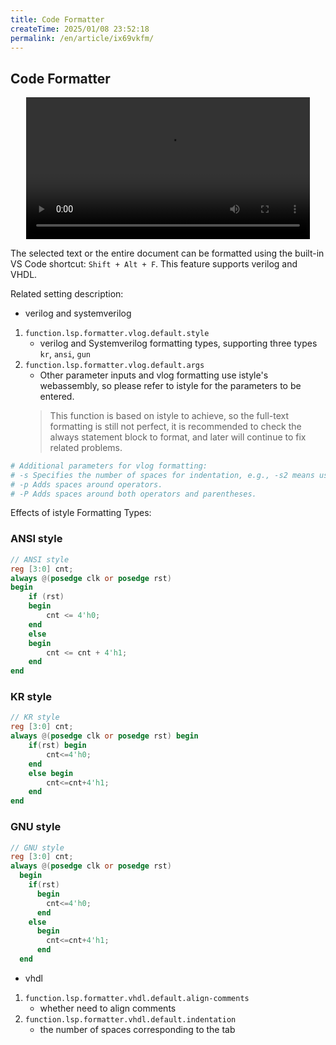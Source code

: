 ```yaml
---
title: Code Formatter
createTime: 2025/01/08 23:52:18
permalink: /en/article/ix69vkfm/
---
```


## Code Formatter

<center>
<video width="90%" controls>  
  <source src="/videos/2.3.mp4" type="video/mp4">  
  您的浏览器不支持视频标签。  
</video>
</center>


The selected text or the entire document can be formatted using the built-in VS Code shortcut: `Shift + Alt + F`. This feature supports verilog and VHDL.

Related setting description:
- verilog and systemverilog
1. `function.lsp.formatter.vlog.default.style`
    - verilog and Systemverilog formatting types, supporting three types `kr`, `ansi`, `gun`
2. `function.lsp.formatter.vlog.default.args`
    - Other parameter inputs and vlog formatting use istyle's webassembly, so please refer to istyle for the parameters to be entered.
    > This function is based on istyle to achieve, so the full-text formatting is still not perfect, it is recommended to check the always statement block to format, and later will continue to fix related problems.

```bash
# Additional parameters for vlog formatting:
# -s Specifies the number of spaces for indentation, e.g., -s2 means using 2 spaces per indentation level (or -s4 for 4 spaces).
# -p Adds spaces around operators.
# -P Adds spaces around both operators and parentheses.
```

Effects of istyle Formatting Types:

### ANSI style
```verilog
// ANSI style
reg [3:0] cnt;
always @(posedge clk or posedge rst)
begin
    if (rst)
    begin
        cnt <= 4'h0;
    end
    else
    begin
        cnt <= cnt + 4'h1;
    end
end
```

### KR style
```verilog
// KR style
reg [3:0] cnt;
always @(posedge clk or posedge rst) begin
    if(rst) begin
        cnt<=4'h0;
    end
    else begin
        cnt<=cnt+4'h1;
    end
end
```

### GNU style
```verilog
// GNU style
reg [3:0] cnt;
always @(posedge clk or posedge rst)
  begin
    if(rst)
      begin
        cnt<=4'h0;
      end
    else
      begin
        cnt<=cnt+4'h1;
      end
  end
```

- vhdl
1. `function.lsp.formatter.vhdl.default.align-comments`
    - whether need to align comments
2. `function.lsp.formatter.vhdl.default.indentation`
    - the number of spaces corresponding to the tab
